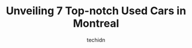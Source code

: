 ---
layout: ampstory
image: https://i0.wp.com/www.auto.or.id/wp-content/uploads/2023/06/auto-4950-0-montreal-1686322124.jpeg?resize=640,853
author: techidn
featured: false
description: Montreal, Quebec, Canada is a haven for Used Cars enthusiasts, boasting an impressive array of 7 top-notch establishments. Whether youre a seasoned connoisseur or simply curious to explore 
title: Unveiling 7 Top-notch Used Cars in Montreal
cover:
   title: Unveiling 7 Top-notch Used Cars in Montreal
   subtitle: AUTO.OR.ID
   background: https://www.auto.or.id/wp-content/uploads/2023/06/auto-4950-0-montreal-1686322124.jpeg

pages: 
 - layout: thirds
   top: <h1>#1 Auto Luana</h1>
   bottom: "<p>I bought a used car from Auto Luana. An Audi Q5 2013, with 185000 km. The car was clean, drove great with no rattling or any other noise (keeping in mind the mileage) and</p>"
   background: https://www.auto.or.id/wp-content/uploads/2023/06/auto-4950-1-montreal-1686322126.jpeg
   backgroundblur: true
 - layout: thirds
   top: <h1>#2 Auto 4950</h1>
   bottom: "<p>4975 Bd Industriel, Montréal-Nord, QC H1G 6N8, Canada</p>"
   background: https://www.auto.or.id/wp-content/uploads/2023/06/auto-4950-2-montreal-1686322126.jpeg
   cta:
      link: https://www.auto.or.id/unveiling-7-top-notch-used-cars-in-montreal/
      text: Unveiling 7 Top-notch Used Cars in Montreal
 - layout: thirds
   top: <h1>#3 Sean Auto Sales</h1>
   bottom: "<p>6290 Rue Saint-Jacques, Montréal, QC H4B 1T6, Canada</p>"
   background: https://images.unsplash.com/photo-1546750921-ce6cc9add92f?ixlib=rb-4.0.3&ixid=MnwxMjA3fDB8MHxwaG90by1wYWdlfHx8fGVufDB8fHx8&auto=format&fit=crop&w=640&h=853&q=80
   cta:
      link: https://www.auto.or.id/unveiling-7-top-notch-used-cars-in-montreal/
      text: Unveiling 7 Top-notch Used Cars in Montreal
 - layout: thirds
   top: <h1>#4 AutoUltimax</h1>
   bottom: "<p>6050 St. Jacques Ouest, Montreal, Quebec H4A 2G4, Canada</p>"
   background: https://images.unsplash.com/photo-1617498115469-2a7ee098a575?ixlib=rb-4.0.3&ixid=MnwxMjA3fDB8MHxwaG90by1wYWdlfHx8fGVufDB8fHx8&auto=format&fit=crop&w=640&h=853&q=80
   cta:
      link: https://www.auto.or.id/unveiling-7-top-notch-used-cars-in-montreal/
      text: Unveiling 7 Top-notch Used Cars in Montreal
 - layout: thirds
   top: <h1>#5 Rouleau Auto</h1>
   bottom: "<p>465 Av. Broadway, Montréal-Est, QC H1B 5A9, Canada</p>"
   background: https://images.unsplash.com/photo-1633713368363-2b04dadce462?ixlib=rb-4.0.3&ixid=MnwxMjA3fDB8MHxwaG90by1wYWdlfHx8fGVufDB8fHx8&auto=format&fit=crop&w=640&h=853&q=80
   cta:
      link: https://www.auto.or.id/unveiling-7-top-notch-used-cars-in-montreal/
      text: Unveiling 7 Top-notch Used Cars in Montreal
 - layout: thirds
   top: <h1>#6 Decarie Motors Signature</h1>
   bottom: "<p>8225 Decarie Blvd, Montreal, Quebec H4P 0B9, Canada</p>"
   background: https://images.unsplash.com/photo-1579124687339-a3d41bd2e2dc?ixlib=rb-4.0.3&ixid=MnwxMjA3fDB8MHxwaG90by1wYWdlfHx8fGVufDB8fHx8&auto=format&fit=crop&w=640&h=853&q=80
   cta:
      link: https://www.auto.or.id/unveiling-7-top-notch-used-cars-in-montreal/
      text: Unveiling 7 Top-notch Used Cars in Montreal
 - layout: thirds
   top: <h1>#7 Auto Adis</h1>
   bottom: "<p>6105 Rue Saint-Jacques, Montréal, QC H4A 2G5, Canada</p>"
   background: https://images.unsplash.com/photo-1567346495660-baf9ca9d661a?ixlib=rb-4.0.3&ixid=MnwxMjA3fDB8MHxwaG90by1wYWdlfHx8fGVufDB8fHx8&auto=format&fit=crop&w=640&h=853&q=80
   cta:
      link: https://www.auto.or.id/unveiling-7-top-notch-used-cars-in-montreal/
      text: Unveiling 7 Top-notch Used Cars in Montreal
 - layout: thirds
   middle: Continue reading...
   background: https://images.unsplash.com/photo-1577696467903-bee9f5ee9fe9?ixlib=rb-4.0.3&ixid=MnwxMjA3fDB8MHxwaG90by1wYWdlfHx8fGVufDB8fHx8&auto=format&fit=crop&w=640&h=853&q=80
   cta:
      link: https://www.auto.or.id/unveiling-7-top-notch-used-cars-in-montreal/
      text: Unveiling 7 Top-notch Used Cars in Montreal

---